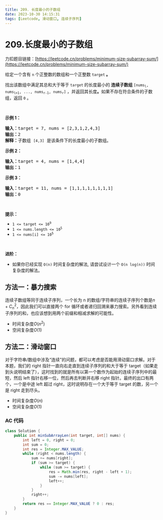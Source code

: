 ```yaml
---
title: 209. 长度最小的子数组
date: 2023-10-30 14:15:31
tags: [Leetcode, 滑动窗口, 连续子序列]
---
```


# 209.长度最小的子数组

力扣题目链接：[https://leetcode.cn/problems/minimum-size-subarray-sum/](https://leetcode.cn/problems/minimum-size-subarray-sum/)

<p>给定一个含有&nbsp;<code>n</code><strong>&nbsp;</strong>个正整数的数组和一个正整数 <code>target</code><strong> 。</strong></p>

<p>找出该数组中满足其总和大于等于<strong> </strong><code>target</code><strong> </strong>的长度最小的 <strong>连续子数组</strong>&nbsp;<code>[nums<sub>l</sub>, nums<sub>l+1</sub>, ..., nums<sub>r-1</sub>, nums<sub>r</sub>]</code> ，并返回其长度<strong>。</strong>如果不存在符合条件的子数组，返回 <code>0</code> 。</p>

<p>&nbsp;</p>

<p><strong>示例 1：</strong></p>

<pre>
<strong>输入：</strong>target = 7, nums = [2,3,1,2,4,3]
<strong>输出：</strong>2
<strong>解释：</strong>子数组&nbsp;<code>[4,3]</code>&nbsp;是该条件下的长度最小的子数组。
</pre>

<p><strong>示例 2：</strong></p>

<pre>
<strong>输入：</strong>target = 4, nums = [1,4,4]
<strong>输出：</strong>1
</pre>

<p><strong>示例 3：</strong></p>

<pre>
<strong>输入：</strong>target = 11, nums = [1,1,1,1,1,1,1,1]
<strong>输出：</strong>0
</pre>

<p>&nbsp;</p>

<p><strong>提示：</strong></p>

<ul>
	<li><code>1 &lt;= target &lt;= 10<sup>9</sup></code></li>
	<li><code>1 &lt;= nums.length &lt;= 10<sup>5</sup></code></li>
	<li><code>1 &lt;= nums[i] &lt;= 10<sup>5</sup></code></li>
</ul>

<p>&nbsp;</p>

<p><strong>进阶：</strong></p>

<ul>
	<li>如果你已经实现<em> </em><code>O(n)</code> 时间复杂度的解法, 请尝试设计一个 <code>O(n log(n))</code> 时间复杂度的解法。</li>
</ul>

## 方法一：暴力搜索

连续子数组等同于连续子序列，一个长为 n 的数组/字符串的连续子序列个数是$n+C^2_n$，因此我们可以直接两个 for 循环或者递归回溯来暴力搜索。另外看到连续子序列的和，也应该想到用两个前缀和相减求解的可能性。

- 时间复杂度$O(n^2)$
- 空间复杂度$O(1)$

## 方法二：滑动窗口

对于字符串/数组中涉及“连续”的问题，都可以考虑是否能用滑动窗口求解。对于本题，我们的 right 指针一直向右走直到连续子序列的和大于等于 target（如果走到头说明结束了），这时找到的就是所有以第一个数作为起始的连续子序列中的最短，然后 left 指针右移一位，然后再去判断并右移 right 指针。最终的出口有两个，一个是中途 left 超过 right，这时说明存在一个大于等于 target 的数，另一个是 right 走到尽头。

- 时间复杂度$O(n)$
- 空间复杂度$O(1)$

### AC 代码

```java
class Solution {
    public int minSubArrayLen(int target, int[] nums) {
        int left = 0, right = 0;
        int sum = 0;
        int res = Integer.MAX_VALUE;
        while (right < nums.length) {
            sum += nums[right];
            if (sum >= target) {
                while (sum >= target) {
                    res = Math.min(res, right - left + 1);
                    sum -= nums[left];
                    left++;
                }
            }
            right++;
        }
        return res == Integer.MAX_VALUE ? 0 : res;
    }
}
```
